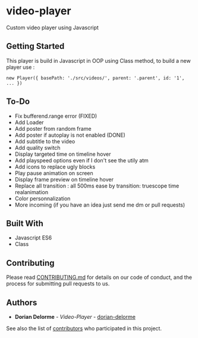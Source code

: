 # video-player

Custom video player using Javascript

## Getting Started

This player is build in Javascript in OOP using Class method, to build a new player use :

```
new Player({ basePath: './src/videos/', parent: '.parent', id: '1', ... })
```

## To-Do

* Fix bufferend.range error (FIXED)
* Add Loader
* Add poster from random frame
* Add poster if autoplay is not enabled (DONE)
* Add subtitle to the video
* Add quality switch
* Display targeted time on timeline hover
* Add playspeed options even if I don't see the utily atm
* Add icons to replace ugly blocks
* Play pause animation on screen
* Display frame preview on timeline hover
* Replace all transition : all 500ms ease by transition: truescope time realanimation 
* Color personnalization
* More incoming (if you have an idea just send me dm or pull requests)

## Built With

* Javascript ES6
* Class

## Contributing

Please read [CONTRIBUTING.md](https://github.com/dorian-delorme/video-player/blob/master/CONTRIBUTING.md) for details on our code of conduct, and the process for submitting pull requests to us.

## Authors

* **Dorian Delorme** - *Video-Player* - [dorian-delorme](https://github.com/dorian-delorme)

See also the list of [contributors](https://github.com/dorian-delorme/video-player/contributors) who participated in this project.
